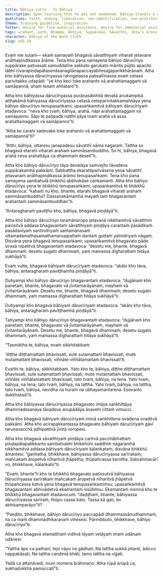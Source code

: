 ```yaml
---
title: Bāhiya sutta - To Bāhiya
description: Upon learning that he was not awakened, Bāhiya travels a great distance to seek the Buddha. Upon arriving, he sees the Buddha on alms round and begs for urgent instruction despite the hour. The Buddha gives him a terse training to see only the seen, heard, sensed, and cognized—without clinging. Bāhiya realizes the Dhamma immediately, only to be killed by a charging cow shortly after. The Buddha declares his attainment and honors him.
qualities: faith, ending, liberation, non-identification, non-proliferation
theme: training guideline, inspiration
fetter: desire for fine-material existence, desire for immaterial existence, conceit, restlessness, ignorance
tags: arahant, path, Dhamma, Bāhiya, Suppāraka, Sāvatthi, Jeta’s Grove, Anāthapiṇḍika’s park, alms, death, cremation, stupa, final Nibbāna, seen, heard, sensed, cognized, ud, ud1
character: Bāhiya of the Bark Cloth
slug: ud1.10
---
```


Evaṁ me sutaṁ— ekaṁ samayaṁ bhagavā sāvatthiyaṁ viharati jetavane anāthapiṇḍikassa ārāme. Tena kho pana samayena bāhiyo dārucīriyo suppārake paṭivasati samuddatīre sakkato garukato mānito pūjito apacito lābhī cīvarapiṇḍapātasenāsanagilānapaccayabhesajjaparikkhārānaṁ. Atha kho bāhiyassa dārucīriyassa rahogatassa paṭisallīnassa evaṁ cetaso parivitakko udapādi: “ye kho keci loke arahanto vā arahattamaggaṁ vā samāpannā, ahaṁ tesaṁ aññataro”ti.

Atha kho bāhiyassa dārucīriyassa purāṇasālohitā devatā anukampikā atthakāmā bāhiyassa dārucīriyassa cetasā cetoparivitakkamaññāya yena bāhiyo dārucīriyo tenupasaṅkami; upasaṅkamitvā bāhiyaṁ dārucīriyaṁ etadavoca: “neva kho tvaṁ, bāhiya, arahā, nāpi arahattamaggaṁ vā samāpanno. Sāpi te paṭipadā natthi yāya tvaṁ arahā vā assa arahattamaggaṁ vā samāpanno”ti.

“Atha ke carahi sadevake loke arahanto vā arahattamaggaṁ vā samāpannā”ti?

“Atthi, bāhiya, uttaresu janapadesu sāvatthī nāma nagaraṁ. Tattha so bhagavā etarahi viharati arahaṁ sammāsambuddho. So hi, bāhiya, bhagavā arahā ceva arahattāya ca dhammaṁ desetī”ti.

Atha kho bāhiyo dārucīriyo tāya devatāya saṁvejito tāvadeva suppārakamhā pakkāmi. Sabbattha ekarattiparivāsena yena sāvatthī jetavanaṁ anāthapiṇḍikassa ārāmo tenupasaṅkami. Tena kho pana samayena sambahulā bhikkhū abbhokāse caṅkamanti. Atha kho bāhiyo dārucīriyo yena te bhikkhū tenupasaṅkami; upasaṅkamitvā te bhikkhū etadavoca: “kahaṁ nu kho, bhante, etarahi bhagavā viharati arahaṁ sammāsambuddho? Dassanakāmamhā mayaṁ taṁ bhagavantaṁ arahantaṁ sammāsambuddhan”ti.

“Antaragharaṁ paviṭṭho kho, bāhiya, bhagavā piṇḍāyā”ti.

Atha kho bāhiyo dārucīriyo taramānarūpo jetavanā nikkhamitvā sāvatthiṁ pavisitvā addasa bhagavantaṁ sāvatthiyaṁ piṇḍāya carantaṁ pāsādikaṁ pasādanīyaṁ santindriyaṁ santamānasaṁ uttamadamathasamathamanuppattaṁ dantaṁ guttaṁ yatindriyaṁ nāgaṁ. Disvāna yena bhagavā tenupasaṅkami; upasaṅkamitvā bhagavato pāde sirasā nipatitvā bhagavantaṁ etadavoca: “desetu me, bhante, bhagavā dhammaṁ; desetu sugato dhammaṁ, yaṁ mamassa dīgharattaṁ hitāya sukhāyā”ti.

Evaṁ vutte, bhagavā bāhiyaṁ dārucīriyaṁ etadavoca: “akālo kho tāva, bāhiya, antaragharaṁ paviṭṭhamhā piṇḍāyā”ti.

Dutiyampi kho bāhiyo dārucīriyo bhagavantaṁ etadavoca: “dujjānaṁ kho panetaṁ, bhante, bhagavato vā jīvitantarāyānaṁ, mayhaṁ vā jīvitantarāyānaṁ. Desetu me, bhante, bhagavā dhammaṁ; desetu sugato dhammaṁ, yaṁ mamassa dīgharattaṁ hitāya sukhāyā”ti.

Dutiyampi kho bhagavā bāhiyaṁ dārucīriyaṁ etadavoca: “akālo kho tāva, bāhiya, antaragharaṁ paviṭṭhamhā piṇḍāyā”ti.

Tatiyampi kho bāhiyo dārucīriyo bhagavantaṁ etadavoca: “dujjānaṁ kho panetaṁ, bhante, bhagavato vā jīvitantarāyānaṁ, mayhaṁ vā jīvitantarāyānaṁ. Desetu me, bhante, bhagavā dhammaṁ; desetu sugato dhammaṁ, yaṁ mamassa dīgharattaṁ hitāya sukhāyā”ti.

“Tasmātiha te, bāhiya, evaṁ sikkhitabbaṁ:

‘diṭṭhe diṭṭhamattaṁ bhavissati,
sute sutamattaṁ bhavissati,
mute mutamattaṁ bhavissati,
viññāte viññātamattaṁ bhavissatī’ti.

Evañhi te, bāhiya, sikkhitabbaṁ. Yato kho te, bāhiya, diṭṭhe diṭṭhamattaṁ bhavissati, sute sutamattaṁ bhavissati, mute mutamattaṁ bhavissati, viññāte viññātamattaṁ bhavissati, tato tvaṁ, bāhiya, na tena. Yato tvaṁ, bāhiya, na tena; tato tvaṁ, bāhiya, na tattha. Yato tvaṁ, bāhiya, na tattha, tato tvaṁ, bāhiya, nevidha na huraṁ na ubhayamantarena. Esevanto dukkhassā”ti.

Atha kho bāhiyassa dārucīriyassa bhagavato imāya saṅkhittāya dhammadesanāya tāvadeva anupādāya āsavehi cittaṁ vimucci.

Atha kho bhagavā bāhiyaṁ dārucīriyaṁ iminā saṅkhittena ovādena ovaditvā pakkāmi. Atha kho acirapakkantassa bhagavato bāhiyaṁ dārucīriyaṁ gāvī taruṇavacchā adhipatitvā jīvitā voropesi.

Atha kho bhagavā sāvatthiyaṁ piṇḍāya caritvā pacchābhattaṁ piṇḍapātapaṭikkanto sambahulehi bhikkhūhi saddhiṁ nagaramhā nikkhamitvā addasa bāhiyaṁ dārucīriyaṁ kālaṅkataṁ; disvāna bhikkhū āmantesi: “gaṇhatha, bhikkhave, bāhiyassa dārucīriyassa sarīrakaṁ; mañcakaṁ āropetvā nīharitvā jhāpetha; thūpañcassa karotha. Sabrahmacārī vo, bhikkhave, kālaṅkato”ti.

“Evaṁ, bhante”ti kho te bhikkhū bhagavato paṭissutvā bāhiyassa dārucīriyassa sarīrakaṁ mañcakaṁ āropetvā nīharitvā jhāpetvā thūpañcassa katvā yena bhagavā tenupasaṅkamiṁsu; upasaṅkamitvā bhagavantaṁ abhivādetvā ekamantaṁ nisīdiṁsu. Ekamantaṁ nisinnā kho te bhikkhū bhagavantaṁ etadavocuṁ: “daḍḍhaṁ, bhante, bāhiyassa dārucīriyassa sarīraṁ, thūpo cassa kato. Tassa kā gati, ko abhisamparāyo”ti?

“Paṇḍito, bhikkhave, bāhiyo dārucīriyo paccapādi dhammassānudhammaṁ; na ca maṁ dhammādhikaraṇaṁ vihesesi. Parinibbuto, bhikkhave, bāhiyo dārucīriyo”ti.

Atha kho bhagavā etamatthaṁ viditvā tāyaṁ velāyaṁ imaṁ udānaṁ udānesi:

“Yattha āpo ca pathavī,
tejo vāyo na gādhati;
Na tattha sukkā jotanti,
ādicco nappakāsati;
Na tattha candimā bhāti,
tamo tattha na vijjati.

Yadā ca attanāvedi,
muni monena brāhmaṇo;
Atha rūpā arūpā ca,
sukhadukkhā pamuccatī”ti.
